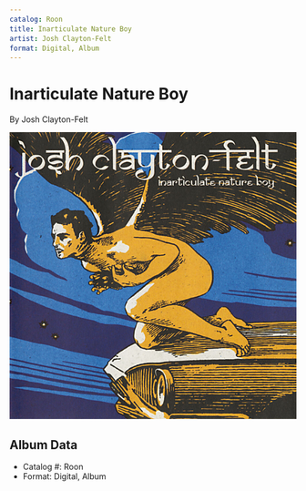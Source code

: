 ```yaml
---
catalog: Roon
title: Inarticulate Nature Boy
artist: Josh Clayton-Felt
format: Digital, Album
---
```


# Inarticulate Nature Boy

By Josh Clayton-Felt

![](../../assets/albumcovers/Josh_Clayton-Felt-Inarticulate_Nature_Boy.png)

## Album Data

- Catalog #: Roon
- Format: Digital, Album


